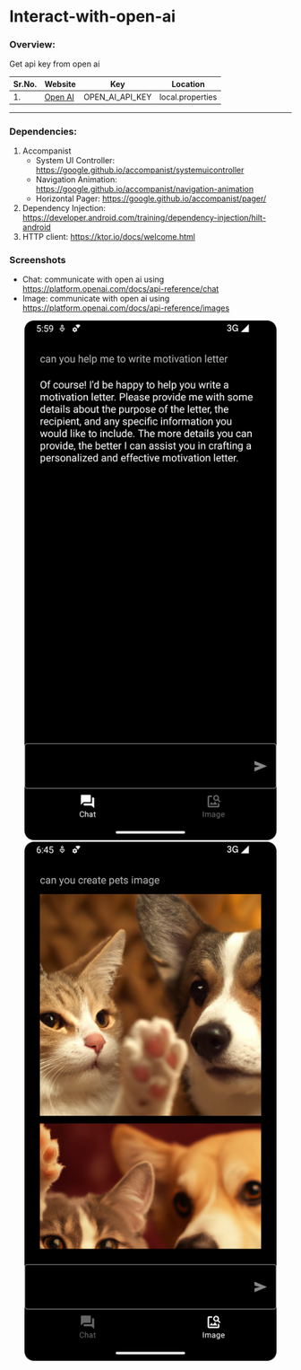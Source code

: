 # Interact-with-open-ai

### Overview:

Get api key from open ai

| Sr.No. | Website                                 | Key             | Location         |
|--------|-----------------------------------------|-----------------|------------------|
| 1.     | [Open AI](https://platform.openai.com/) | OPEN_AI_API_KEY | local.properties |

---

### Dependencies:

1. Accompanist
    - System UI Controller: https://google.github.io/accompanist/systemuicontroller
    - Navigation Animation: https://google.github.io/accompanist/navigation-animation
    - Horizontal Pager: https://google.github.io/accompanist/pager/
2. Dependency Injection: https://developer.android.com/training/dependency-injection/hilt-android
3. HTTP client: https://ktor.io/docs/welcome.html

### Screenshots

- Chat: communicate with open ai using https://platform.openai.com/docs/api-reference/chat
- Image: communicate with open ai using https://platform.openai.com/docs/api-reference/images

<p align="center">
<img width="450" src="screenshots/chat.png?raw=true">
<img width="450" src="screenshots/image.png?raw=true">
</p>
